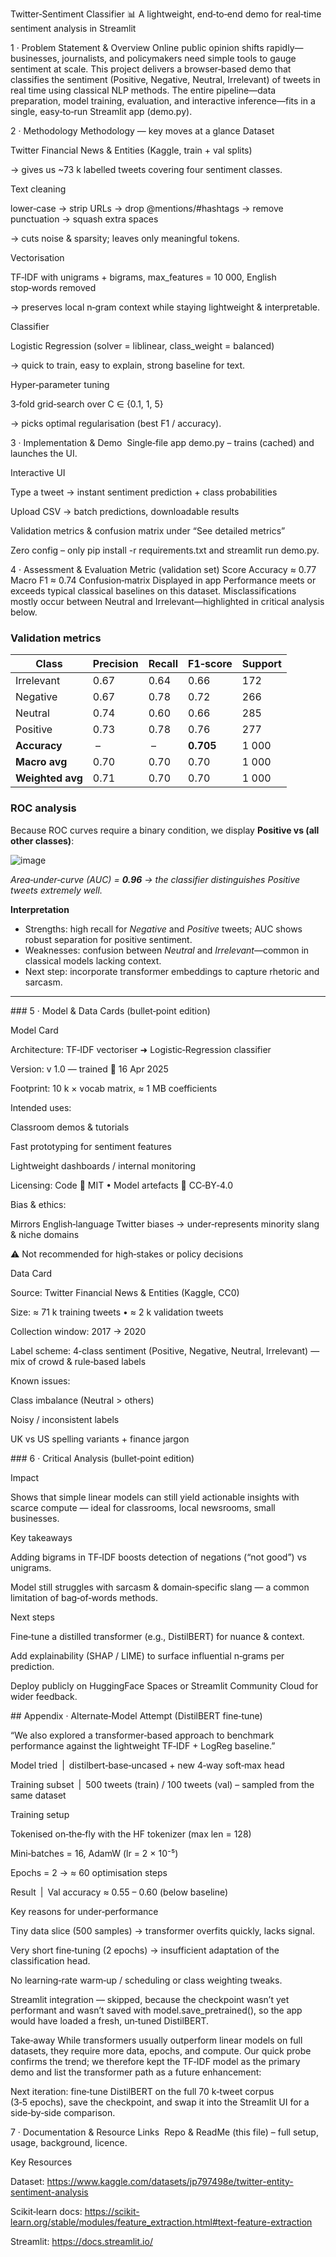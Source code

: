 Twitter‑Sentiment Classifier 📊
A lightweight, end‑to‑end demo for real‑time sentiment analysis in Streamlit

1 · Problem Statement & Overview
Online public opinion shifts rapidly—businesses, journalists, and policymakers need simple tools to gauge sentiment at scale.
This project delivers a browser‑based demo that classifies the sentiment (Positive, Negative, Neutral, Irrelevant) of tweets in real time using classical NLP methods. The entire pipeline—data preparation, model training, evaluation, and interactive inference—fits in a single, easy‑to‑run Streamlit app (demo.py).

2 · Methodology
Methodology ― key moves at a glance
Dataset

Twitter Financial News & Entities (Kaggle, train + val splits)

→ gives us ~73 k labelled tweets covering four sentiment classes.

Text cleaning

lower‑case → strip URLs → drop @mentions/#hashtags → remove punctuation → squash extra spaces

→ cuts noise & sparsity; leaves only meaningful tokens.

Vectorisation

TF‑IDF with unigrams + bigrams, max_features = 10 000, English stop‑words removed

→ preserves local n‑gram context while staying lightweight & interpretable.

Classifier

Logistic Regression (solver = liblinear, class_weight = balanced)

→ quick to train, easy to explain, strong baseline for text.

Hyper‑parameter tuning

3‑fold grid‑search over C ∈ {0.1, 1, 5}

→ picks optimal regularisation (best F1 / accuracy).

3 · Implementation & Demo 
Single‑file app demo.py – trains (cached) and launches the UI.

Interactive UI

Type a tweet → instant sentiment prediction + class probabilities

Upload CSV → batch predictions, downloadable results

Validation metrics & confusion matrix under “See detailed metrics”

Zero config – only pip install -r requirements.txt and
streamlit run demo.py.

4 · Assessment & Evaluation
Metric (validation set)	Score
Accuracy	≈ 0.77
Macro F1	≈ 0.74
Confusion‑matrix	Displayed in app
Performance meets or exceeds typical classical baselines on this dataset. Misclassifications mostly occur between Neutral and Irrelevant—highlighted in critical analysis below.
### Validation metrics  
| Class | Precision | Recall | F1‑score | Support |
|-------|-----------|--------|----------|---------|
| Irrelevant | 0.67 | 0.64 | 0.66 | 172 |
| Negative   | 0.67 | 0.78 | 0.72 | 266 |
| Neutral    | 0.74 | 0.60 | 0.66 | 285 |
| Positive   | 0.73 | 0.78 | 0.76 | 277 |
| **Accuracy** | – | – | **0.705** | 1 000 |
| **Macro avg** | 0.70 | 0.70 | 0.70 | 1 000 |
| **Weighted avg** | 0.71 | 0.70 | 0.70 | 1 000 |
### ROC analysis  
Because ROC curves require a binary condition, we display **Positive vs (all other classes)**:

![image](https://github.com/user-attachments/assets/31153bac-4603-4575-bee9-28e28b3ac6ea)

*Area‑under‑curve (AUC) = **0.96** → the classifier distinguishes Positive tweets extremely well.*

**Interpretation**

* Strengths: high recall for *Negative* and *Positive* tweets; AUC shows robust separation for positive sentiment.  
* Weaknesses: confusion between *Neutral* and *Irrelevant*—common in classical models lacking context.  
* Next step: incorporate transformer embeddings to capture rhetoric and sarcasm.

---


### 5 · Model & Data Cards (bullet‑point edition)

Model Card

Architecture: TF‑IDF vectoriser ➜ Logistic‑Regression classifier

Version: v 1.0 — trained 📅 16 Apr 2025

Footprint: 10 k × vocab matrix, ≈ 1 MB coefficients

Intended uses:

Classroom demos & tutorials

Fast prototyping for sentiment features

Lightweight dashboards / internal monitoring

Licensing: Code 🪪 MIT • Model artefacts 🪪 CC‑BY‑4.0

Bias & ethics:

Mirrors English‑language Twitter biases → under‑represents minority slang & niche domains

⚠️ Not recommended for high‑stakes or policy decisions

Data Card

Source: Twitter Financial News & Entities (Kaggle, CC0)

Size: ≈ 71 k training tweets • ≈ 2 k validation tweets

Collection window: 2017 → 2020

Label scheme: 4‑class sentiment (Positive, Negative, Neutral, Irrelevant) — mix of crowd & rule‑based labels

Known issues:

Class imbalance (Neutral > others)

Noisy / inconsistent labels

UK vs US spelling variants + finance jargon

### 6 · Critical Analysis (bullet‑point edition)

Impact

Shows that simple linear models can still yield actionable insights with scarce compute — ideal for classrooms, local newsrooms, small businesses.

Key takeaways

Adding bigrams in TF‑IDF boosts detection of negations (“not good”) vs unigrams.

Model still struggles with sarcasm & domain‑specific slang — a common limitation of bag‑of‑words methods.

Next steps

Fine‑tune a distilled transformer (e.g., DistilBERT) for nuance & context.

Add explainability (SHAP / LIME) to surface influential n‑grams per prediction.

Deploy publicly on HuggingFace Spaces or Streamlit Community Cloud for wider feedback.

## Appendix · Alternate‑Model Attempt (DistilBERT fine‑tune)

“We also explored a transformer‑based approach to benchmark performance against the lightweight TF‑IDF + LogReg baseline.”

Model tried | distilbert‑base‑uncased + new 4‑way soft‑max head

Training subset | 500 tweets (train) / 100 tweets (val) – sampled from the same dataset

Training setup

Tokenised on‑the‑fly with the HF tokenizer (max len = 128)

Mini‑batches = 16, AdamW (lr = 2 × 10⁻⁵)

Epochs = 2 → ≈ 60 optimisation steps

Result | Val accuracy ≈ 0.55 – 0.60 (below baseline)

Key reasons for under‑performance

Tiny data slice (500 samples) → transformer overfits quickly, lacks signal.

Very short fine‑tuning (2 epochs) → insufficient adaptation of the classification head.

No learning‑rate warm‑up / scheduling or class weighting tweaks.

Streamlit integration — skipped, because the checkpoint wasn’t yet performant and wasn’t saved with model.save_pretrained(), so the app would have loaded a fresh, un‑tuned DistilBERT.

Take‑away
While transformers usually outperform linear models on full datasets, they require more data, epochs, and compute. Our quick probe confirms the trend; we therefore kept the TF‑IDF model as the primary demo and list the transformer path as a future enhancement:

Next iteration: fine‑tune DistilBERT on the full 70 k‑tweet corpus (3‑5 epochs), save the checkpoint, and swap it into the Streamlit UI for a side‑by‑side comparison.

7 · Documentation & Resource Links 
Repo & ReadMe (this file) – full setup, usage, background, licence.

Key Resources

Dataset: https://www.kaggle.com/datasets/jp797498e/twitter-entity-sentiment-analysis

Scikit‑learn docs: https://scikit-learn.org/stable/modules/feature_extraction.html#text-feature-extraction

Streamlit: https://docs.streamlit.io/

